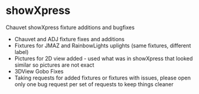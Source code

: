 # showXpress
Chauvet showXpress fixture additions and bugfixes

- Chauvet and ADJ fixture fixes and additions
- Fixtures for JMAZ and RainbowLights uplights (same fixtures, different label)
- Pictures for 2D view added - used what was in showXpress that looked similar so pictures are not exact
- 3DView Gobo Fixes
- Taking requests for added fixtures or fixtures with issues, please open only one bug request per set of requests to keep things cleaner
